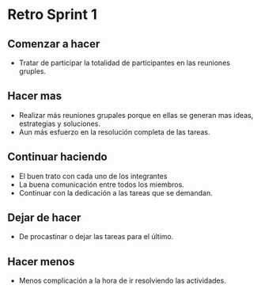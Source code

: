 # Retro Sprint 1
## Comenzar a hacer
- Tratar de participar la totalidad de participantes en las reuniones gruples.

## Hacer mas
- Realizar más reuniones grupales porque en ellas se generan mas ideas, estrategias y soluciones.
- Aun más esfuerzo en la resolución completa de las tareas. 

## Continuar haciendo
- El buen trato con cada uno de los integrantes
- La buena comunicación entre todos los miembros.
- Continuar con la dedicación a las tareas que se demandan.

## Dejar de hacer
- De procastinar o dejar las tareas para el último.

## Hacer menos
- Menos complicación a la hora de ir resolviendo las actividades.
